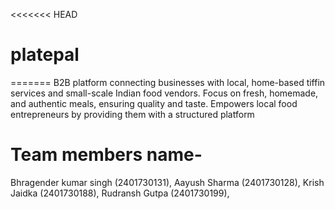 <<<<<<< HEAD
# platepal
=======
B2B platform connecting businesses with local, home-based
tiffin services and small-scale Indian food vendors.
Focus on fresh, homemade, and authentic meals, ensuring
quality and taste.
Empowers local food entrepreneurs by providing them with a
structured platform
# Team members name-
Bhragender kumar singh (2401730131),
Aayush Sharma (2401730128),
Krish Jaidka (2401730188),
Rudransh Gutpa (2401730199),

